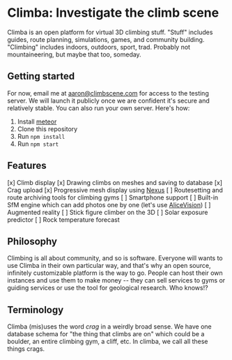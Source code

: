 # Climba: Investigate the climb scene
 
Climba is an open platform for virtual 3D climbing stuff. "Stuff" includes guides, route planning, simulations, games, and community building. "Climbing" includes indoors, outdoors, sport, trad. Probably not mountaineering, but maybe that too, someday.

## Getting started

For now, email me at <aaron@climbscene.com> for access to the testing server. We will launch it publicly once we are confident it's secure and relatively stable.
You can also run your own server. Here's how:

 1. Install [meteor](https://install.meteor.com) 
 2. Clone this repository
 3. Run `npm install`
 4. Run `npm start`
 
## Features 

 [x] Climb display
 [x] Drawing climbs on meshes and saving to database 
 [x] Crag upload
 [x] Progressive mesh display using [Nexus](https://github.com/cnr-isti-vclab/nexus)
 [ ] Routesetting and route archiving tools for climbing gyms
 [ ] Smartphone support
 [ ] Built-in SfM engine which can add photos one by one (let's use [AliceVision](https://alicevision.github.io/))
 [ ] Augmented reality
 [ ] Stick figure climber on the 3D
 [ ] Solar exposure predictor
 [ ] Rock temperature forecast


## Philosophy

Climbing is all about community, and so is software. Everyone will wants to use Climba in their own particular way, and that's why an open source, infinitely customizable platform is the way to go. People can host their own instances and use them to make money -- they can sell services to gyms or guiding services or use the tool for geological research. Who knows!? 

## Terminology

Climba (mis)uses the word *crag* in a weirdly broad sense. We have one database schema for "the thing that climbs are on" which could be a boulder, an entire climbing gym, a cliff, etc. In climba, we call all these things crags.